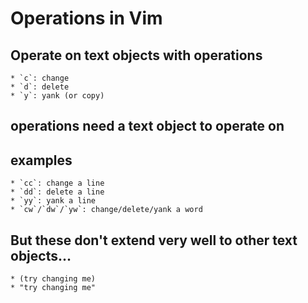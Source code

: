 # Operations in Vim

## Operate on text objects with operations
    * `c`: change
    * `d`: delete
    * `y`: yank (or copy)

## operations need a text object to operate on

## examples
    * `cc`: change a line
    * `dd`: delete a line
    * `yy`: yank a line
    * `cw`/`dw`/`yw`: change/delete/yank a word

## But these don't extend very well to other text objects...
    * (try changing me)
    * "try changing me"
